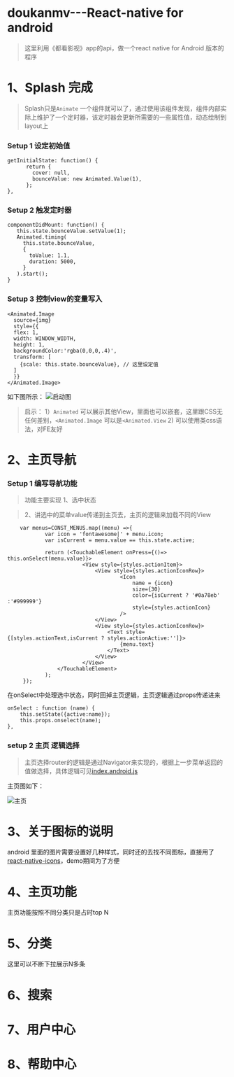# doukanmv---React-native  for android 

> 这里利用《都看影视》app的api，做一个react native for Android 版本的程序 

# 1、Splash 完成
> Splash只是`Animate` 一个组件就可以了，通过使用该组件发现，组件内部实际上维护了一个定时器，该定时器会更新所需要的一些属性值，动态绘制到layout上

### Setup 1 设定初始值  
    getInitialState: function() {
          return {
            cover: null,
            bounceValue: new Animated.Value(1),
          };
    },

### Setup 2 触发定时器
    componentDidMount: function() {
       this.state.bounceValue.setValue(1);
       Animated.timing(
         this.state.bounceValue,
         {
           toValue: 1.1,
           duration: 5000,
         }
       ).start();
    }
### Setup 3 控制view的变量写入

    <Animated.Image
      source={img}
      style={{
      flex: 1,
      width: WINDOW_WIDTH,
      height: 1,
      backgroundColor:'rgba(0,0,0,.4)',
      transform: [
        {scale: this.state.bounceValue}, // 这里设定值 
      ]
      }} 
    </Animated.Image>
    
如下图所示：
![启动图](https://raw.githubusercontent.com/changfuguo/doukanmv/master/temp/screensnap/splash.png)
> 启示：
>  1）`Animated` 可以展示其他View，里面也可以嵌套，这里跟CSS无任何差别，`<Animated.Image` 可以是`<Animated.View` 
>  2)  可以使用类css语法，对FE友好


# 2、主页导航

### Setup 1 编写导航功能
> 功能主要实现 
> 1、选中状态

> 2、讲选中的菜单value传递到主页去，主页的逻辑来加载不同的View

        var menus=CONST_MENUS.map((menu) =>{ 
                var icon = 'fontawesome|' + menu.icon;
                var isCurrent = menu.value == this.state.active;

                return (<TouchableElement onPress={()=> this.onSelect(menu.value)}>
                            <View style={styles.actionItem}>
                                <View style={styles.actionIconRow}>
                                        <Icon 
                                            name = {icon}
                                            size={30}
                                            color={isCurrent ? '#0a78eb' :'#999999'}
                                            style={styles.actionIcon}
                                        />  
                                </View>
                                <View style={styles.actionIconRow}>
                                    <Text style={[styles.actionText,isCurrent ? styles.actionActive:'']}>
                                        {menu.text}
                                    </Text>
                                </View>
                            </View>
                    </TouchableElement>
                );
         });

在onSelect中处理选中状态，同时回掉主页逻辑，主页逻辑通过props传递进来

    onSelect : function (name) {
        this.setState({active:name});
        this.props.onselect(name);
    },
    
    
### setup 2 主页 逻辑选择

> 主页选择router的逻辑是通过Navigator来实现的，根据上一步菜单返回的值做选择，具体逻辑可见[index.android.js](https://github.com/changfuguo/doukanmv/blob/master/index.android.js#L94)

主页图如下：

![主页](https://raw.githubusercontent.com/changfuguo/doukanmv/master/temp/screensnap/home.png)

# 3、关于图标的说明

android 里面的图片需要设置好几种样式，同时还的去找不同图标，直接用了[react-native-icons](https://github.com/corymsmith/react-native-icons)，demo期间为了方便


# 4、主页功能
 主页功能按照不同分类只是占时top N

# 5、分类
这里可以不断下拉展示N多条

# 6、搜索

# 7、用户中心

# 8、帮助中心









